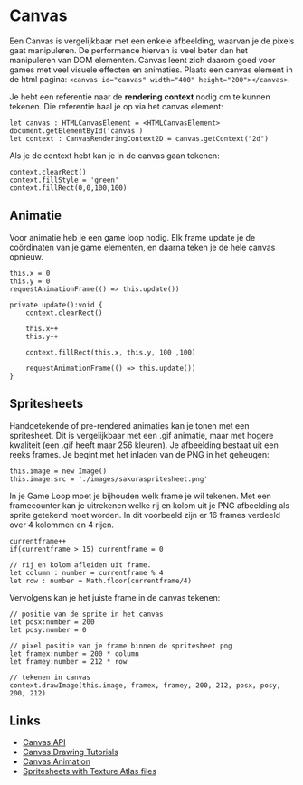 # Canvas

Een Canvas is vergelijkbaar met een enkele afbeelding, waarvan je de pixels gaat manipuleren. De performance hiervan is veel beter dan het manipuleren van DOM elementen. Canvas leent zich daarom goed voor games met veel visuele effecten en animaties. Plaats een canvas element in de html pagina: `<canvas id="canvas" width="400" height="200"></canvas>`.

Je hebt een referentie naar de **rendering context** nodig om te kunnen tekenen. Die referentie haal je op via het canvas element:
```
let canvas : HTMLCanvasElement = <HTMLCanvasElement> document.getElementById('canvas')
let context : CanvasRenderingContext2D = canvas.getContext("2d")
```
Als je de context hebt kan je in de canvas gaan tekenen:
```
context.clearRect()
context.fillStyle = 'green'
context.fillRect(0,0,100,100)  
```

## Animatie

Voor animatie heb je een game loop nodig. Elk frame update je de coördinaten van je game elementen, en daarna teken je de hele canvas opnieuw. 

```
this.x = 0
this.y = 0
requestAnimationFrame(() => this.update())

private update():void {
    context.clearRect()
    
    this.x++
    this.y++

    context.fillRect(this.x, this.y, 100 ,100)  

    requestAnimationFrame(() => this.update())
}
```

## Spritesheets

Handgetekende of pre-rendered animaties kan je tonen met een spritesheet. Dit is vergelijkbaar met een .gif animatie, maar met hogere kwaliteit (een .gif heeft maar 256 kleuren). Je afbeelding bestaat uit een reeks frames. Je begint met het inladen van de PNG in het geheugen:
```
this.image = new Image()
this.image.src = './images/sakuraspritesheet.png'
```

In je Game Loop moet je bijhouden welk frame je wil tekenen. Met een framecounter kan je uitrekenen welke rij en kolom uit je PNG afbeelding als sprite getekend moet worden. In dit voorbeeld zijn er 16 frames verdeeld over 4 kolommen en 4 rijen.
```
currentframe++
if(currentframe > 15) currentframe = 0

// rij en kolom afleiden uit frame. 
let column : number = currentframe % 4
let row : number = Math.floor(currentframe/4)
```

Vervolgens kan je het juiste frame in de canvas tekenen:
```
// positie van de sprite in het canvas
let posx:number = 200
let posy:number = 0

// pixel positie van je frame binnen de spritesheet png
let framex:number = 200 * column
let framey:number = 212 * row

// tekenen in canvas
context.drawImage(this.image, framex, framey, 200, 212, posx, posy, 200, 212)
```

## Links

- [Canvas API](https://developer.mozilla.org/en-US/docs/Web/API/Canvas_API)
- [Canvas Drawing Tutorials](https://developer.mozilla.org/en-US/docs/Web/API/Canvas_API/Tutorial)
- [Canvas Animation](https://developer.mozilla.org/en-US/docs/Web/API/Canvas_API/Tutorial/Basic_animations)
- [Spritesheets with Texture Atlas files](http://www.typescriptgames.com/TextureAtlas.html)